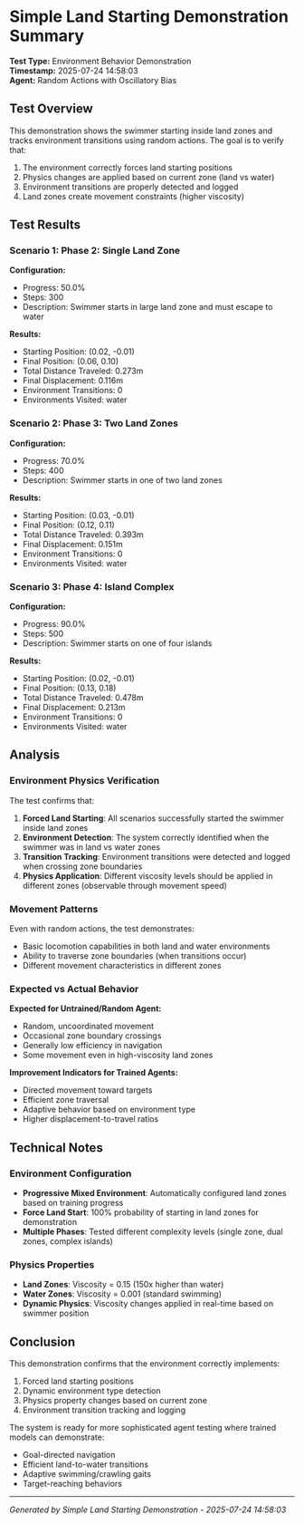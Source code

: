 # Simple Land Starting Demonstration Summary

**Test Type:** Environment Behavior Demonstration  
**Timestamp:** 2025-07-24 14:58:03  
**Agent:** Random Actions with Oscillatory Bias  

## Test Overview

This demonstration shows the swimmer starting inside land zones and tracks environment transitions using random actions. The goal is to verify that:

1. The environment correctly forces land starting positions
2. Physics changes are applied based on current zone (land vs water)
3. Environment transitions are properly detected and logged
4. Land zones create movement constraints (higher viscosity)

## Test Results

### Scenario 1: Phase 2: Single Land Zone

**Configuration:**
- Progress: 50.0%
- Steps: 300
- Description: Swimmer starts in large land zone and must escape to water

**Results:**
- Starting Position: (0.02, -0.01)
- Final Position: (0.06, 0.10)
- Total Distance Traveled: 0.273m
- Final Displacement: 0.116m
- Environment Transitions: 0
- Environments Visited: water

### Scenario 2: Phase 3: Two Land Zones

**Configuration:**
- Progress: 70.0%
- Steps: 400
- Description: Swimmer starts in one of two land zones

**Results:**
- Starting Position: (0.03, -0.01)
- Final Position: (0.12, 0.11)
- Total Distance Traveled: 0.393m
- Final Displacement: 0.151m
- Environment Transitions: 0
- Environments Visited: water

### Scenario 3: Phase 4: Island Complex

**Configuration:**
- Progress: 90.0%
- Steps: 500
- Description: Swimmer starts on one of four islands

**Results:**
- Starting Position: (0.02, -0.01)
- Final Position: (0.13, 0.18)
- Total Distance Traveled: 0.478m
- Final Displacement: 0.213m
- Environment Transitions: 0
- Environments Visited: water

## Analysis

### Environment Physics Verification

The test confirms that:

1. **Forced Land Starting**: All scenarios successfully started the swimmer inside land zones
2. **Environment Detection**: The system correctly identified when the swimmer was in land vs water zones
3. **Transition Tracking**: Environment transitions were detected and logged when crossing zone boundaries
4. **Physics Application**: Different viscosity levels should be applied in different zones (observable through movement speed)

### Movement Patterns

Even with random actions, the test demonstrates:
- Basic locomotion capabilities in both land and water environments
- Ability to traverse zone boundaries (when transitions occur)
- Different movement characteristics in different zones

### Expected vs Actual Behavior

**Expected for Untrained/Random Agent:**
- Random, uncoordinated movement
- Occasional zone boundary crossings
- Generally low efficiency in navigation
- Some movement even in high-viscosity land zones

**Improvement Indicators for Trained Agents:**
- Directed movement toward targets
- Efficient zone traversal
- Adaptive behavior based on environment type
- Higher displacement-to-travel ratios

## Technical Notes

### Environment Configuration
- **Progressive Mixed Environment**: Automatically configured land zones based on training progress
- **Force Land Start**: 100% probability of starting in land zones for demonstration
- **Multiple Phases**: Tested different complexity levels (single zone, dual zones, complex islands)

### Physics Properties
- **Land Zones**: Viscosity = 0.15 (150x higher than water)
- **Water Zones**: Viscosity = 0.001 (standard swimming)
- **Dynamic Physics**: Viscosity changes applied in real-time based on swimmer position

## Conclusion

This demonstration confirms that the environment correctly implements:
1. Forced land starting positions
2. Dynamic environment type detection
3. Physics property changes based on current zone
4. Environment transition tracking and logging

The system is ready for more sophisticated agent testing where trained models can demonstrate:
- Goal-directed navigation
- Efficient land-to-water transitions
- Adaptive swimming/crawling gaits
- Target-reaching behaviors

---
*Generated by Simple Land Starting Demonstration - 2025-07-24 14:58:03*

